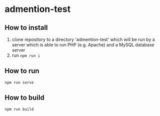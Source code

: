 # admention-test

## How to install
1. clone repository to a directory 'admention-test' which will be run by a server which is able to run PHP (e.g. Apache) and a MySQL database server
2. run `npm run i`

## How to run
`npm run serve`

## How to build
`npm run build`

